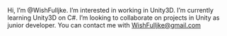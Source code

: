  Hi, I’m @WishFulljke.
 I’m interested in working in Unity3D.
 I’m currently learning Unity3D on C#.
 I’m looking to collaborate on projects in Unity as junior developer.
 You can contact me with WishFulljke@gmail.com

<!---
WishFulljke/WishFulljke is a ✨ special ✨ repository because its `README.md` (this file) appears on your GitHub profile.
You can click the Preview link to take a look at your changes.
--->
